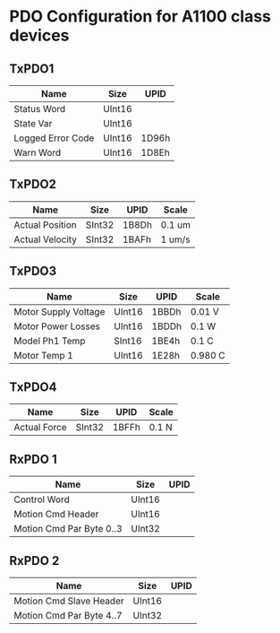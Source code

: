# PDO Configuration for A1100 class devices

## TxPDO1

| Name              | Size    | UPID  |
| -----------       | ------- | ----- |
| Status Word       | UInt16  |       |
| State Var         | UInt16  |       |
| Logged Error Code | UInt16  | 1D96h |
| Warn Word         | UInt16  | 1D8Eh |

## TxPDO2

| Name                    | Size    | UPID  | Scale   |
| -----------             | ------- | ----- | -----   |
| Actual Position         | SInt32  | 1B8Dh | 0.1 um  |
| Actual Velocity         | SInt32  | 1BAFh | 1 um/s  |

## TxPDO3

| Name                    | Size    | UPID  | Scale   |
| -----------             | ------- | ----- | -----   |
| Motor Supply Voltage    | UInt16  | 1BBDh | 0.01 V  |
| Motor Power Losses      | UInt16  | 1BDDh | 0.1 W   |
| Model Ph1 Temp          | SInt16  | 1BE4h | 0.1 C   |
| Motor Temp 1            | UInt16  | 1E28h | 0.980 C |

## TxPDO4

| Name                    | Size    | UPID  | Scale |
| -----------             | ------- | ----- | ----- |
| Actual Force            | SInt32  | 1BFFh | 0.1 N |

## RxPDO 1

| Name                      | Size    | UPID  |
| -----------               | ------- | ----- |
| Control Word              | UInt16  |       |
| Motion Cmd Header         | UInt16  |       |
| Motion Cmd Par Byte 0..3  | UInt32  |       |

## RxPDO 2

| Name                      | Size    | UPID  |
| -----------               | ------- | ----- |
| Motion Cmd Slave Header   | UInt16  |       |
| Motion Cmd Par Byte 4..7  | UInt32  |       |